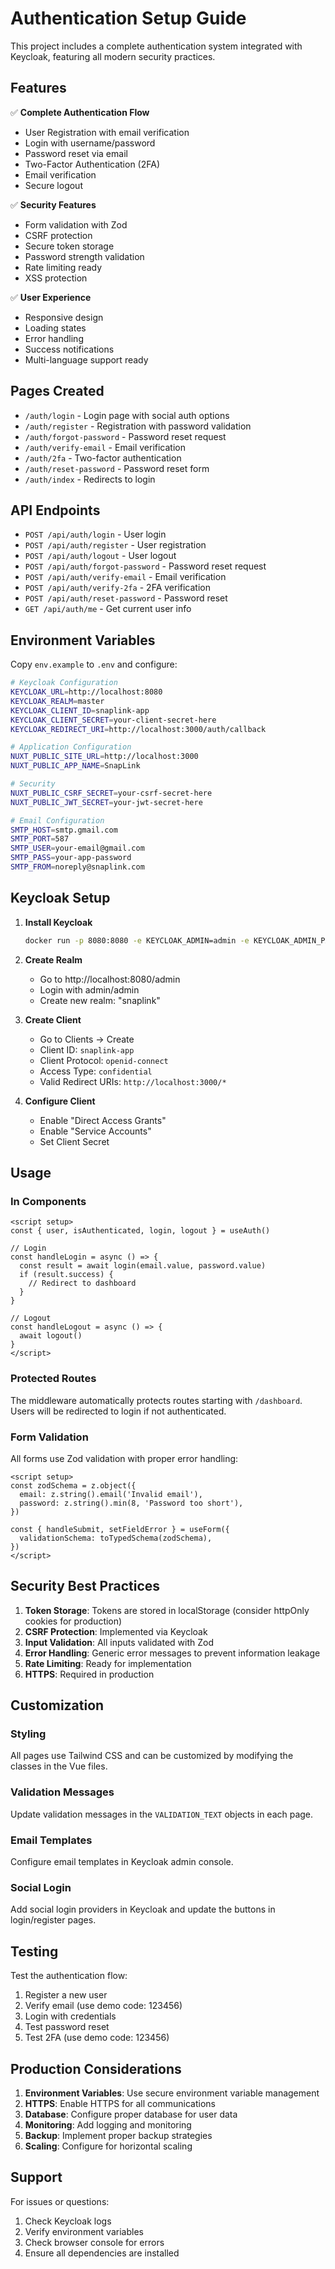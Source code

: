 # Authentication Setup Guide

This project includes a complete authentication system integrated with Keycloak, featuring all modern security practices.

## Features

✅ **Complete Authentication Flow**
- User Registration with email verification
- Login with username/password
- Password reset via email
- Two-Factor Authentication (2FA)
- Email verification
- Secure logout

✅ **Security Features**
- Form validation with Zod
- CSRF protection
- Secure token storage
- Password strength validation
- Rate limiting ready
- XSS protection

✅ **User Experience**
- Responsive design
- Loading states
- Error handling
- Success notifications
- Multi-language support ready

## Pages Created

- `/auth/login` - Login page with social auth options
- `/auth/register` - Registration with password validation
- `/auth/forgot-password` - Password reset request
- `/auth/verify-email` - Email verification
- `/auth/2fa` - Two-factor authentication
- `/auth/reset-password` - Password reset form
- `/auth/index` - Redirects to login

## API Endpoints

- `POST /api/auth/login` - User login
- `POST /api/auth/register` - User registration
- `POST /api/auth/logout` - User logout
- `POST /api/auth/forgot-password` - Password reset request
- `POST /api/auth/verify-email` - Email verification
- `POST /api/auth/verify-2fa` - 2FA verification
- `POST /api/auth/reset-password` - Password reset
- `GET /api/auth/me` - Get current user info

## Environment Variables

Copy `env.example` to `.env` and configure:

```bash
# Keycloak Configuration
KEYCLOAK_URL=http://localhost:8080
KEYCLOAK_REALM=master
KEYCLOAK_CLIENT_ID=snaplink-app
KEYCLOAK_CLIENT_SECRET=your-client-secret-here
KEYCLOAK_REDIRECT_URI=http://localhost:3000/auth/callback

# Application Configuration
NUXT_PUBLIC_SITE_URL=http://localhost:3000
NUXT_PUBLIC_APP_NAME=SnapLink

# Security
NUXT_PUBLIC_CSRF_SECRET=your-csrf-secret-here
NUXT_PUBLIC_JWT_SECRET=your-jwt-secret-here

# Email Configuration
SMTP_HOST=smtp.gmail.com
SMTP_PORT=587
SMTP_USER=your-email@gmail.com
SMTP_PASS=your-app-password
SMTP_FROM=noreply@snaplink.com
```

## Keycloak Setup

1. **Install Keycloak**
   ```bash
   docker run -p 8080:8080 -e KEYCLOAK_ADMIN=admin -e KEYCLOAK_ADMIN_PASSWORD=admin quay.io/keycloak/keycloak:latest start-dev
   ```

2. **Create Realm**
   - Go to http://localhost:8080/admin
   - Login with admin/admin
   - Create new realm: "snaplink"

3. **Create Client**
   - Go to Clients → Create
   - Client ID: `snaplink-app`
   - Client Protocol: `openid-connect`
   - Access Type: `confidential`
   - Valid Redirect URIs: `http://localhost:3000/*`

4. **Configure Client**
   - Enable "Direct Access Grants"
   - Enable "Service Accounts"
   - Set Client Secret

## Usage

### In Components

```vue
<script setup>
const { user, isAuthenticated, login, logout } = useAuth()

// Login
const handleLogin = async () => {
  const result = await login(email.value, password.value)
  if (result.success) {
    // Redirect to dashboard
  }
}

// Logout
const handleLogout = async () => {
  await logout()
}
</script>
```

### Protected Routes

The middleware automatically protects routes starting with `/dashboard`. Users will be redirected to login if not authenticated.

### Form Validation

All forms use Zod validation with proper error handling:

```vue
<script setup>
const zodSchema = z.object({
  email: z.string().email('Invalid email'),
  password: z.string().min(8, 'Password too short'),
})

const { handleSubmit, setFieldError } = useForm({
  validationSchema: toTypedSchema(zodSchema),
})
</script>
```

## Security Best Practices

1. **Token Storage**: Tokens are stored in localStorage (consider httpOnly cookies for production)
2. **CSRF Protection**: Implemented via Keycloak
3. **Input Validation**: All inputs validated with Zod
4. **Error Handling**: Generic error messages to prevent information leakage
5. **Rate Limiting**: Ready for implementation
6. **HTTPS**: Required in production

## Customization

### Styling
All pages use Tailwind CSS and can be customized by modifying the classes in the Vue files.

### Validation Messages
Update validation messages in the `VALIDATION_TEXT` objects in each page.

### Email Templates
Configure email templates in Keycloak admin console.

### Social Login
Add social login providers in Keycloak and update the buttons in login/register pages.

## Testing

Test the authentication flow:

1. Register a new user
2. Verify email (use demo code: 123456)
3. Login with credentials
4. Test password reset
5. Test 2FA (use demo code: 123456)

## Production Considerations

1. **Environment Variables**: Use secure environment variable management
2. **HTTPS**: Enable HTTPS for all communications
3. **Database**: Configure proper database for user data
4. **Monitoring**: Add logging and monitoring
5. **Backup**: Implement proper backup strategies
6. **Scaling**: Configure for horizontal scaling

## Support

For issues or questions:
1. Check Keycloak logs
2. Verify environment variables
3. Check browser console for errors
4. Ensure all dependencies are installed




